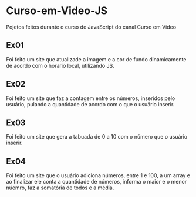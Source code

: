 # Curso-em-Video-JS
Pojetos feitos durante o curso de JavaScript do canal Curso em Video

<h2>Ex01</h2>
<p>Foi feito um site que atualizade a imagem e a cor de fundo dinamicamente de acordo com o horario local, utilizando JS.</p>
<h2>Ex02</h2>
<p>Foi feito um site que faz a contagem entre os números, inseridos pelo usuário, pulando a quantidade de acordo com o que o usuário inserir.</p>
<h2>Ex03</h2>
<p>Foi feito um site que gera a tabuada de 0 a 10 com o número que o usuário inserir.</p>
<h2>Ex04</h2>
<p>Foi feito um site que o usuário adiciona números, entre 1 e 100, a um array e ao finalizar ele conta a quantidade de números, informa o maior e o menor núemro, faz a somatória de todos e a média.</p>

